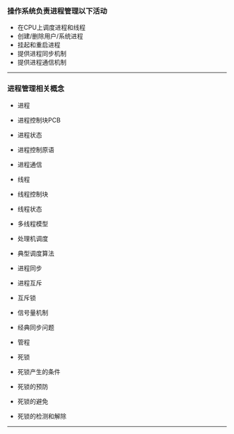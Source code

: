 
### 操作系统负责进程管理以下活动

- 在CPU上调度进程和线程
- 创建/删除用户/系统进程
- 挂起和重启进程
- 提供进程同步机制
- 提供进程通信机制

***
### 进程管理相关概念

- 进程
- 进程控制块PCB
- 进程状态
- 进程控制原语
- 进程通信

- 线程
- 线程控制块
- 线程状态
- 多线程模型

- 处理机调度
- 典型调度算法

- 进程同步
- 进程互斥
- 互斥锁
- 信号量机制
- 经典同步问题
- 管程

- 死锁
- 死锁产生的条件
- 死锁的预防
- 死锁的避免
- 死锁的检测和解除
***